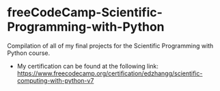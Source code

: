 # freeCodeCamp-Scientific-Programming-with-Python
Compilation of all of my final projects for the Scientific Programming with Python course.

- My certification can be found at the following link: https://www.freecodecamp.org/certification/edzhangg/scientific-computing-with-python-v7

